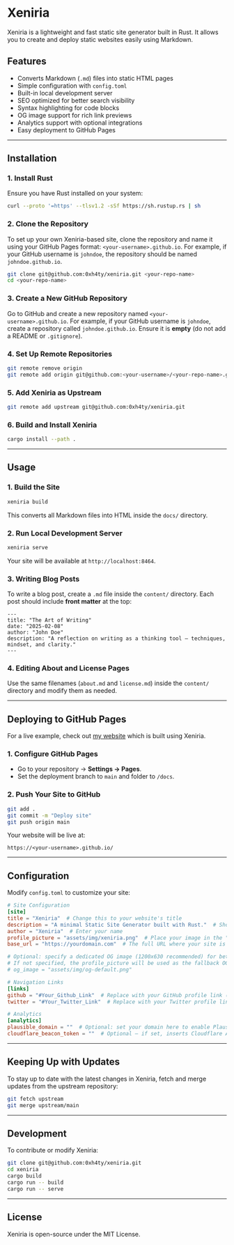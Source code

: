 # Xeniria

Xeniria is a lightweight and fast static site generator built in Rust. It allows you to create and deploy static websites easily using Markdown.

## Features

* Converts Markdown (`.md`) files into static HTML pages
* Simple configuration with `config.toml`
* Built-in local development server
* SEO optimized for better search visibility
* Syntax highlighting for code blocks
* OG image support for rich link previews
* Analytics support with optional integrations
* Easy deployment to GitHub Pages

---

## Installation

### 1. Install Rust

Ensure you have Rust installed on your system:

```sh
curl --proto '=https' --tlsv1.2 -sSf https://sh.rustup.rs | sh
```

### 2. Clone the Repository

To set up your own Xeniria-based site, clone the repository and name it using your GitHub Pages format: `<your-username>.github.io`. For example, if your GitHub username is `johndoe`, the repository should be named `johndoe.github.io`.

```sh
git clone git@github.com:0xh4ty/xeniria.git <your-repo-name>
cd <your-repo-name>
```

### 3. Create a New GitHub Repository

Go to GitHub and create a new repository named `<your-username>.github.io`. For example, if your GitHub username is `johndoe`, create a repository called `johndoe.github.io`. Ensure it is **empty** (do not add a README or `.gitignore`).

### 4. Set Up Remote Repositories

```sh
git remote remove origin
git remote add origin git@github.com:<your-username>/<your-repo-name>.git
```

### 5. Add Xeniria as Upstream

```sh
git remote add upstream git@github.com:0xh4ty/xeniria.git
```

### 6. Build and Install Xeniria

```sh
cargo install --path .
```

---

## Usage

### 1. Build the Site

```sh
xeniria build
```

This converts all Markdown files into HTML inside the `docs/` directory.

### 2. Run Local Development Server

```sh
xeniria serve
```

Your site will be available at `http://localhost:8464`.

### 3. Writing Blog Posts

To write a blog post, create a `.md` file inside the `content/` directory. Each post should include **front matter** at the top:

```
---
title: "The Art of Writing"
date: "2025-02-08"
author: "John Doe"
description: "A reflection on writing as a thinking tool — techniques, mindset, and clarity."
---
```

### 4. Editing About and License Pages

Use the same filenames (`about.md` and `license.md`) inside the `content/` directory and modify them as needed.

---

## Deploying to GitHub Pages

For a live example, check out [my website](https://0xh4ty.github.io/) which is built using Xeniria.

### 1. Configure GitHub Pages

* Go to your repository → **Settings → Pages**.
* Set the deployment branch to `main` and folder to `/docs`.

### 2. Push Your Site to GitHub

```sh
git add .
git commit -m "Deploy site"
git push origin main
```

Your website will be live at:

```
https://<your-username>.github.io/
```

---

## Configuration

Modify `config.toml` to customize your site:

```toml
# Site Configuration
[site]
title = "Xeniria"  # Change this to your website's title
description = "A minimal Static Site Generator built with Rust."  # Short description of yourself
author = "Xeniria"  # Enter your name
profile_picture = "assets/img/xeniria.png"  # Place your image in the "assets/img/" directory and update the reference here, or provide the URL of your Twitter profile picture
base_url = "https://yourdomain.com"  # The full URL where your site is hosted (used for sitemap.xml and SEO metadata). Example: "https://0xh4ty.github.io" or "https://myblog.com"

# Optional: specify a dedicated OG image (1200x630 recommended) for better link previews on Twitter, Telegram, Discord, etc.
# If not specified, the profile_picture will be used as the fallback OG image.
# og_image = "assets/img/og-default.png"

# Navigation Links
[links]
github = "#Your_Github_Link"  # Replace with your GitHub profile link (e.g., "https://github.com/yourusername")
twitter = "#Your_Twitter_Link"  # Replace with your Twitter profile link (e.g., "https://twitter.com/yourusername")

# Analytics
[analytics]
plausible_domain = ""  # Optional: set your domain here to enable Plausible (example: "myblog.com")
cloudflare_beacon_token = ""  # Optional — if set, inserts Cloudflare Analytics
```

---

## Keeping Up with Updates

To stay up to date with the latest changes in Xeniria, fetch and merge updates from the upstream repository:

```sh
git fetch upstream
git merge upstream/main
```

---

## Development

To contribute or modify Xeniria:

```sh
git clone git@github.com:0xh4ty/xeniria.git
cd xeniria
cargo build
cargo run -- build
cargo run -- serve
```

---

## License

Xeniria is open-source under the MIT License.
